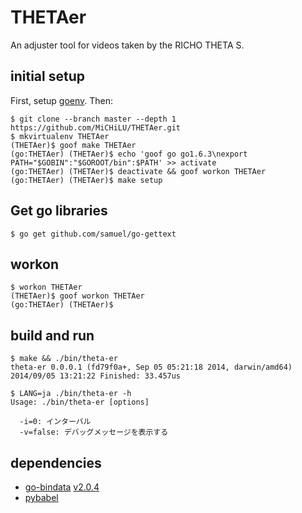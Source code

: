 # THETAer
An adjuster tool for videos taken by the RICHO THETA S.

initial setup
-------------

First, setup [goenv](https://bitbucket.org/ymotongpoo/goenv). Then:

    $ git clone --branch master --depth 1 https://github.com/MiCHiLU/THETAer.git
    $ mkvirtualenv THETAer
    (THETAer)$ goof make THETAer
    (go:THETAer) (THETAer)$ echo 'goof go go1.6.3\nexport PATH="$GOBIN":"$GOROOT/bin":$PATH' >> activate
    (go:THETAer) (THETAer)$ deactivate && goof workon THETAer
    (go:THETAer) (THETAer)$ make setup

## Get go libraries

    $ go get github.com/samuel/go-gettext

workon
------

    $ workon THETAer
    (THETAer)$ goof workon THETAer
    (go:THETAer) (THETAer)$

build and run
-------------

    $ make && ./bin/theta-er
    theta-er 0.0.0.1 (fd79f0a+, Sep 05 05:21:18 2014, darwin/amd64)
    2014/09/05 13:21:22 Finished: 33.457us

    $ LANG=ja ./bin/theta-er -h
    Usage: ./bin/theta-er [options]

      -i=0: インターバル
      -v=false: デバッグメッセージを表示する

dependencies
------------

* [go-bindata](https://github.com/jteeuwen/go-bindata) [v2.0.4](https://github.com/jteeuwen/go-bindata/releases/tag/2.0.4)
* [pybabel](http://babel.pocoo.org/en/latest/cmdline.html)
